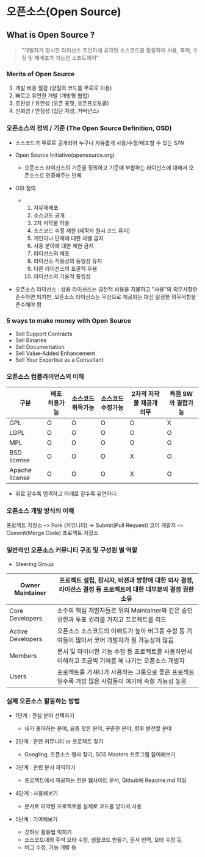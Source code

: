 # 오픈소스(Open Source)



## What is Open Source ?

>  "개발자가 명시한 라이선스 조건하에 공개된 소스코드를 활용하여 사용, 복제, 수정 및 재배포가 가능한 소프트웨어"



### Merits of Open Source

1. 개발 비용 절감 (양질의 코드를 무료로 이용)
2. 빠르고 유연한 개발 (개방형 협업)
3. 호환성 / 유연성 (오픈 포맷, 오픈프로토콜)
4. 신뢰성 / 안정성 (집단 지성, 거버넌스)



### 오픈소스의 정의 / 기준 (The Open Source Definition, OSD)

- 소스코드가 무료로 공개되어 누구나 자유롭게 사용/수정/배포할 수 있는 S/W



- Open Source Initiative(opensource.org)

  - 오픈소스 라이선스의 기준을 정의하고 기준에 부합하는 라이선스에 대해서 오픈소스로 인증해주는 단체

  

- OSI 정의

  - 1. 자유재배포
    2. 소스코드 공개
    3. 2차 저작물 허용
    4. 소스코드 수정 제한 (제작자 원시 코드 유지)
    5. 개인이나 단체에 대한 차별 금지
    6. 사용 분야에 대한 제한 금지
    7. 라이선스의 배포
    8. 라이선스 적용상의 동일성 유지
    9. 다른 라이선스의 포괄적 우용
    10. 라이선스의 기술적 중립성



- 오픈소스 라이선스 : 상용 라이선스는 금전적 비용을 지불하고 "사용"의 의무사항만 준수하면 되지만, 오픈소스 라이선스는 무상으로 제공되는 대신 일정한 의무사항을 준수해야 함



### 5 ways to make money with Open Source

- Sell Support Contracts
- Sell Binaries
- Sell Documentation
- Sell Value-Added Enhancement
- Sell Your Expertise as a Consultant



### 오픈소스 컴플라이언스의 이해

| 구분           | 배포 허용가능 | 소스코드 취득가능 | 소스코드 수정가능 | 2차적 저작물 재공개 의무 | 독점 SW와 결합가능 |
| -------------- | ------------- | ----------------- | ----------------- | ------------------------ | ------------------ |
| GPL            | O             | O                 | O                 | O                        | X                  |
| LGPL           | O             | O                 | O                 | O                        | O                  |
| MPL            | O             | O                 | O                 | O                        | O                  |
| BSD license    | O             | O                 | O                 | X                        | O                  |
| Apache license | O             | O                 | O                 | X                        | O                  |

- 위로 갈수록 엄격하고 아래로 갈수록 유연하다.



### 오픈소스 개발 방식의 이해

프로젝트 저장소 -> Fork (커뮤니티) -> Submit(Pull Request) 코어 개발자 -> Commit(Merge Code) 프로젝트 저장소



### 일반적인 오픈소스 커뮤니티 구조 및 구성원 별 역할

- Steering Group

| Owner Maintainer  | 프로젝트 설립, 창시자, 비젼과 방향에 대한 의사 결정, 라이선스 결정 등 프로젝트에 대한 대부분의 결정 권한 소유 |
| ----------------- | ------------------------------------------------------------ |
| Core Developers   | 소수의 핵심 개발자들로 위의 Maintainer와 같은 승인 권한과 투표 권리를 가지고 프로젝트를 리드 |
| Active Developers | 오픈소스 소스코드의 이해도가 높아 버그를 수정 등 기여들이 많아서 코어 개발자가 될 가능성이 많음 |
| Members           | 문서 및 마이너한 기능 수정 등 프로젝트를 사용하면서 이해하고 조금씩 기여를 해 나가는 오픈소스 개발자 |
| Users             | 프로젝트를 가져다가 사용하는 그룹으로 좋은 프로젝트일수록 가장 많은 사람들이 여기에 속할 가능성 높음 |



### 실제 오픈소스 활동하는 방법

- 1단계 : 관심 분야 선택하기
  - 내가 좋아하는 분야, 요즘 핫한 분야, 꾸준한 분야, 향후 발전할 분야



- 2단계 : 관련 커뮤니티 or 프로젝트 찾기

  - Googling, 오픈소스 행사 찾기, SOS Masters 프로그램 참여해보기

  

- 3단계 : 관련 문서 파악하기

  - 프로젝트에서 제공하는 전문 웹사이트 문서, Github에 Readme.md 파일

  

- 4단계 : 사용해보기

  - 문서로 파악된 프로젝트를 실제로 코드를 받아서 사용

  

- 5단계 : 기여해보기

  - 깃허브 활용법 익히기
  - 소스코드내의 주석 오타 수정, 샘플코드 만들기, 문서 번역, 오타 수정 등
  - 버그 수정, 기능 개발 등